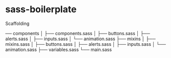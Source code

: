 # sass-boilerplate

Scaffolding

── components
│   ├── components.sass
│   ├── buttons.sass
│   ├── alerts.sass
│   ├── inputs.sass
│   └── animation.sass
├── mixins
│   ├── mixins.sass
│   ├── buttons.sass
│   ├── alerts.sass
│   ├── inputs.sass
│   └── animation.sass
├── variables.sass
└── main.sass
